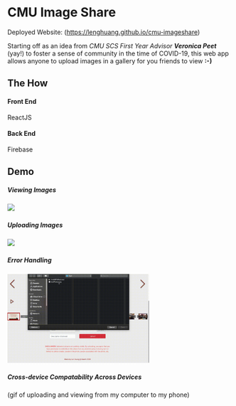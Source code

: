 # CMU Image Share

Deployed Website: (https://lenghuang.github.io/cmu-imageshare)

Starting off as an idea from _CMU SCS First Year Advisor **Veronica Peet**_ (yay!) to foster a sense of community in the time of COVID-19, this web app allows anyone to upload images in a gallery for you friends to view **:-)**

## The How

#### Front End
ReactJS

#### Back End
Firebase

## Demo

##### Viewing Images
<img src="ScrollFinal.gif" height="200"/>

##### Uploading Images
<img src="Upload.gif" height="200"/>

##### Error Handling
<img src="Errors_1.gif" height="200"/>

##### Cross-device Compatability Across Devices
(gif of uploading and viewing from my computer to my phone)
